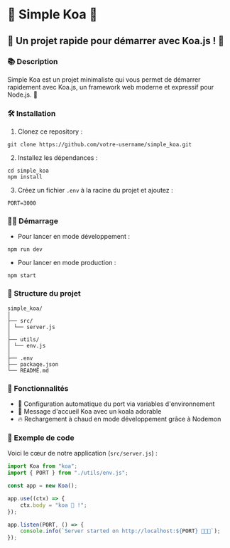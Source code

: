 # 🐨 Simple Koa 🐨

## 🚀 Un projet rapide pour démarrer avec Koa.js ! 🚀

### 📚 Description

Simple Koa est un projet minimaliste qui vous permet de démarrer rapidement avec Koa.js, un framework web moderne et expressif pour Node.js. 🌟

### 🛠️ Installation

1. Clonez ce repository :

```
git clone https://github.com/votre-username/simple_koa.git
```

2. Installez les dépendances :

```
cd simple_koa
npm install
```

3. Créez un fichier `.env` à la racine du projet et ajoutez :

```
PORT=3000
```

### 🏃‍♂️ Démarrage

-   Pour lancer en mode développement :

```
npm run dev
```

-   Pour lancer en mode production :

```
npm start
```

### 🌳 Structure du projet

```
simple_koa/
│
├── src/
│ └── server.js
│
├── utils/
│ └── env.js
│
├── .env
├── package.json
└── README.md
```

### 🧙 Fonctionnalités

-   🔮 Configuration automatique du port via variables d'environnement
-   🐨 Message d'accueil Koa avec un koala adorable
-   🔥 Rechargement à chaud en mode développement grâce à Nodemon

### 📝 Exemple de code

Voici le cœur de notre application (`src/server.js`) :

```javascript
import Koa from "koa";
import { PORT } from "./utils/env.js";

const app = new Koa();

app.use((ctx) => {
    ctx.body = "koa 🐨 !";
});

app.listen(PORT, () => {
    console.info(`Server started on http://localhost:${PORT} 🧙🔮🐨`);
});
```
